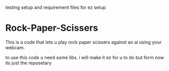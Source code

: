 testing setup and requirement files for ez setup
# Rock-Paper-Scissers
This is a code that lets u play rock paper scissers against an ai using your webcam.

to use this code u need some libs.
i will make it ez for u to do but form now its just the reposetary
